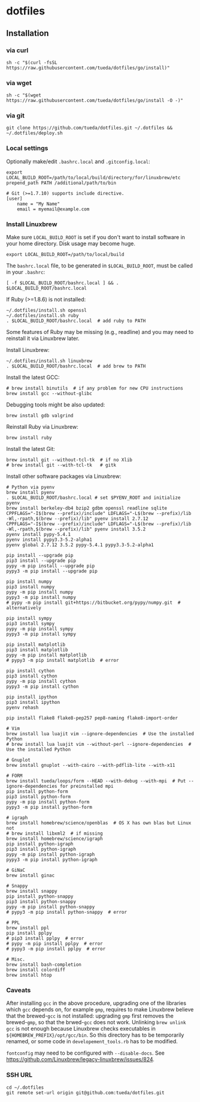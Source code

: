 # dotfiles

## Installation

### via curl

```
sh -c "$(curl -fsSL https://raw.githubusercontent.com/tueda/dotfiles/go/install)"
```

### via wget

```
sh -c "$(wget https://raw.githubusercontent.com/tueda/dotfiles/go/install -O -)"
```

### via git

```
git clone https://github.com/tueda/dotfiles.git ~/.dotfiles && ~/.dotfiles/deploy.sh
```

### Local settings

Optionally make/edit `.bashrc.local` and `.gitconfig.local`:

```
export LOCAL_BUILD_ROOT=/path/to/local/build/directory/for/linuxbrew/etc
prepend_path PATH /additional/path/to/bin
```

```
# Git (>=1.7.10) supports include directive.
[user]
    name = "My Name"
    email = myemail@example.com
```

### Install Linuxbrew

Make sure `LOCAL_BUILD_ROOT` is set if you don't want to install software
in your home directory. Disk usage may become huge.
```
export LOCAL_BUILD_ROOT=/path/to/local/build
```

The `bashrc.local` file, to be generated in `$LOCAL_BUILD_ROOT`, must be called
in your `.bashrc`:
```
[ -f $LOCAL_BUILD_ROOT/bashrc.local ] && . $LOCAL_BUILD_ROOT/bashrc.local
```

If Ruby (>=1.8.6) is not installed:
```
~/.dotfiles/install.sh openssl
~/.dotfiles/install.sh ruby
. $LOCAL_BUILD_ROOT/bashrc.local  # add ruby to PATH
```
Some features of Ruby may be missing (e.g., readline) and you may need to
reinstall it via Linuxbrew later.

Install Linuxbrew:
```
~/.dotfiles/install.sh linuxbrew
. $LOCAL_BUILD_ROOT/bashrc.local  # add brew to PATH
```

Install the latest GCC:
```
# brew install binutils  # if any problem for new CPU instructions
brew install gcc --without-glibc
```

Debugging tools might be also updated:
```
brew install gdb valgrind
```

Reinstall Ruby via Linuxbrew:
```
brew install ruby
```

Install the latest Git:
```
brew install git --without-tcl-tk  # if no Xlib
# brew install git --with-tcl-tk   # gitk
```

Install other software packages via Linuxbrew:
```
# Python via pyenv
brew install pyenv
. $LOCAL_BUILD_ROOT/bashrc.local # set $PYENV_ROOT and initialize pyenv
brew install berkeley-db4 bzip2 gdbm openssl readline sqlite
CPPFLAGS="-I$(brew --prefix)/include" LDFLAGS="-L$(brew --prefix)/lib -Wl,-rpath,$(brew --prefix)/lib" pyenv install 2.7.12
CPPFLAGS="-I$(brew --prefix)/include" LDFLAGS="-L$(brew --prefix)/lib -Wl,-rpath,$(brew --prefix)/lib" pyenv install 3.5.2
pyenv install pypy-5.4.1
pyenv install pypy3.3-5.2-alpha1
pyenv global 2.7.12 3.5.2 pypy-5.4.1 pypy3.3-5.2-alpha1

pip install --upgrade pip
pip3 install --upgrade pip
pypy -m pip install --upgrade pip
pypy3 -m pip install --upgrade pip

pip install numpy
pip3 install numpy
pypy -m pip install numpy
pypy3 -m pip install numpy
# pypy -m pip install git+https://bitbucket.org/pypy/numpy.git  # alternatively

pip install sympy
pip3 install sympy
pypy -m pip install sympy
pypy3 -m pip install sympy

pip install matplotlib
pip3 install matplotlib
pypy -m pip install matplotlib
# pypy3 -m pip install matplotlib  # error

pip install cython
pip3 install cython
pypy -m pip install cython
pypy3 -m pip install cython

pip install ipython
pip3 install ipython
pyenv rehash

pip install flake8 flake8-pep257 pep8-naming flake8-import-order
```
```
# Vim
brew install lua luajit vim --ignore-dependencies  # Use the installed Python
# brew install lua luajit vim --without-perl --ignore-dependencies  # Use the installed Python
```
```
# Gnuplot
brew install gnuplot --with-cairo --with-pdflib-lite --with-x11
```
```
# FORM
brew install tueda/loops/form --HEAD --with-debug --with-mpi  # Put --ignore-dependencies for preinstalled mpi
pip install python-form
pip3 install python-form
pypy -m pip install python-form
pypy3 -m pip install python-form
```
```
# igraph
brew install homebrew/science/openblas  # OS X has own blas but Linux not
# brew install libxml2  # if missing
brew install homebrew/science/igraph
pip install python-igraph
pip3 install python-igraph
pypy -m pip install python-igraph
pypy3 -m pip install python-igraph
```
```
# GiNaC
brew install ginac
```
```
# Snappy
brew install snappy
pip install python-snappy
pip3 install python-snappy
pypy -m pip install python-snappy
# pypy3 -m pip install python-snappy  # error
```
```
# PPL
brew install ppl
pip install pplpy
# pip3 install pplpy  # error
# pypy -m pip install pplpy  # error
# pypy3 -m pip install pplpy  # error
```
```
# Misc.
brew install bash-completion
brew install colordiff
brew install htop
```

### Caveats

After installing `gcc` in the above procedure, upgrading one of the libraries
which `gcc` depends on, for example `gmp`, requires to make Linuxbrew believe
that the brewed-`gcc` is not installed: upgrading `gmp` first removes the
brewed-`gmp`, so that the brwed-`gcc` does not work. Unlinking `brew unlink gcc`
is not enough because Linuxbrew checks executables in
`${HOMEBREW_PREFIX}/opt/gcc/bin`. So this directory has to be temporarily
renamed, or some code in `developement_tools.rb` has to be modified.

`fontconfig` may need to be configured with `--disable-docs`. See
https://github.com/Linuxbrew/legacy-linuxbrew/issues/824.

### SSH URL

```
cd ~/.dotfiles
git remote set-url origin git@github.com:tueda/dotfiles.git
```
